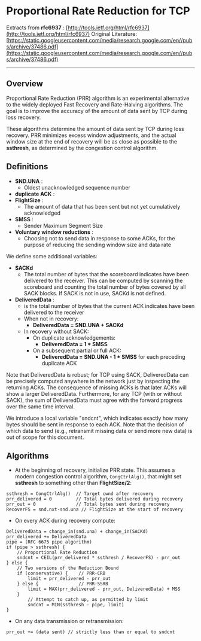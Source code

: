 # Proportional Rate Reduction for TCP

Extracts from __rfc6937__ : [http://tools.ietf.org/html/rfc6937](http://tools.ietf.org/html/rfc6937)
Original Literature: [https://static.googleusercontent.com/media/research.google.com/en//pubs/archive/37486.pdf](https://static.googleusercontent.com/media/research.google.com/en//pubs/archive/37486.pdf)

-----------------------

## <A name="overview"></A> Overview

Proportional Rate Reduction (PRR) algorithm is an experimental alternative to the widely deployed Fast Recovery and Rate-Halving algorithms. The goal is to improve the accuracy of the amount of data sent by TCP during loss recovery.

These algorithms determine the amount of data sent by TCP during loss recovery. PRR minimizes excess window adjustments, and the actual window size at the end of recovery will be as close as possible to the __ssthresh__, as determined by the congestion control algorithm.

## <A name="definitions"></A> Definitions

* __SND.UNA__ :
    * Oldest unacknowledged sequence number
* __duplicate ACK__ :
* __FlightSize__ :
    * The amount of data that has been sent but not yet cumulatively acknowledged
* __SMSS__ :
    * Sender Maximum Segment Size
* __Voluntary window reductions__ :
    * Choosing not to send data in response to some ACKs, for the purpose of reducing the sending window size and data rate

We define some additional variables:

* __SACKd__
    * The total number of bytes that the scoreboard indicates have been delivered to the receiver. This can be computed by scanning the scoreboard and counting the total number of bytes covered by all SACK blocks.  If SACK is not in use, SACKd is not defined.
* __DeliveredData__ :
    * is the total number of bytes that the current ACK indicates have been delivered to the receiver
    * When not in recovery:
        * __DeliveredData = SND.UNA + SACKd__
    * In recovery without SACK:
        * On duplicate acknowledgements:
            * __DeliveredData = 1 * SMSS__
        * On a subsequent partial or full ACK:
            * __DeliveredData = SND.UNA - 1 * SMSS__ for each preceding duplicate ACK

Note that DeliveredData is robust; for TCP using SACK, DeliveredData can be precisely computed anywhere in the network just by inspecting the returning ACKs.  The consequence of missing ACKs is that later ACKs will show a larger DeliveredData.  Furthermore, for any TCP (with or without SACK), the sum of DeliveredData must agree with the forward progress over the same time interval.

We introduce a local variable "sndcnt", which indicates exactly how many bytes should be sent in response to each ACK.  Note that the decision of which data to send (e.g., retransmit missing data or send more new data) is out of scope for this document.

## Algorithms

* At the beginning of recovery, initialize PRR state. This assumes a modern congestion control algorithm, <CODE>CongCtrlAlg()</CODE>, that might set __ssthresh__ to something other than __FlightSize/2__:

```
ssthresh = CongCtrlAlg()  // Target cwnd after recovery
prr_delivered = 0         // Total bytes delivered during recovery
prr_out = 0               // Total bytes sent during recovery
RecoverFS = snd.nxt-snd.una // FlightSize at the start of recovery
```

* On every ACK during recovery compute:

```
DeliveredData = change_in(snd.una) + change_in(SACKd)
prr_delivered += DeliveredData
pipe = (RFC 6675 pipe algorithm)
if (pipe > ssthresh) {
    // Proportional Rate Reduction
    sndcnt = CEIL(prr_delivered * ssthresh / RecoverFS) - prr_out
} else {
    // Two versions of the Reduction Bound
    if (conservative) {    // PRR-CRB
        limit = prr_delivered - prr_out
    } else {               // PRR-SSRB
        limit = MAX(prr_delivered - prr_out, DeliveredData) + MSS
    }
        // Attempt to catch up, as permitted by limit
        sndcnt = MIN(ssthresh - pipe, limit)
}
```

* On any data transmission or retransmission:

```
prr_out += (data sent) // strictly less than or equal to sndcnt
```




